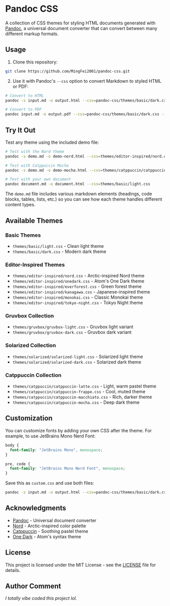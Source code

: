 # Pandoc CSS

A collection of CSS themes for styling HTML documents generated with [Pandoc](https://pandoc.org/), a universal document converter that can convert between many different markup formats.

## Usage

1. Clone this repository:
```bash
git clone https://github.com/MingFei2001/pandoc-css.git
```

2. Use it with Pandoc's `--css` option to convert Markdown to styled HTML or PDF:

```bash
# Convert to HTML
pandoc -s input.md -o output.html --css=pandoc-css/themes/basic/dark.css

# Convert to PDF
pandoc input.md -o output.pdf --css=pandoc-css/themes/basic/dark.css --pdf-engine=wkhtmltopdf
```

## Try It Out

Test any theme using the included demo file:

```bash
# Test with the Nord theme
pandoc -s demo.md -o demo-nord.html --css=themes/editor-inspired/nord.css

# Test with Catppuccin Mocha
pandoc -s demo.md -o demo-mocha.html --css=themes/catppuccin/catppuccin-mocha.css

# Test with your own document
pandoc document.md -o document.html --css=themes/basic/light.css
```

The `demo.md` file includes various markdown elements (headings, code blocks, tables, lists, etc.) so you can see how each theme handles different content types.

## Available Themes

### Basic Themes
- `themes/basic/light.css` - Clean light theme
- `themes/basic/dark.css` - Modern dark theme

### Editor-Inspired Themes
- `themes/editor-inspired/nord.css` - Arctic-inspired Nord theme
- `themes/editor-inspired/onedark.css` - Atom's One Dark theme
- `themes/editor-inspired/everforest.css` - Green forest theme
- `themes/editor-inspired/kanagawa.css` - Japanese-inspired theme
- `themes/editor-inspired/monokai.css` - Classic Monokai theme
- `themes/editor-inspired/tokyo-night.css` - Tokyo Night theme

### Gruvbox Collection
- `themes/gruvbox/gruvbox-light.css` - Gruvbox light variant
- `themes/gruvbox/gruvbox-dark.css` - Gruvbox dark variant

### Solarized Collection
- `themes/solarized/solarized-light.css` - Solarized light theme
- `themes/solarized/solarized-dark.css` - Solarized dark theme

### Catppuccin Collection
- `themes/catppuccin/catppuccin-latte.css` - Light, warm pastel theme
- `themes/catppuccin/catppuccin-frappe.css` - Cool, muted theme
- `themes/catppuccin/catppuccin-macchiato.css` - Rich, darker theme
- `themes/catppuccin/catppuccin-mocha.css` - Deep dark theme

## Customization

You can customize fonts by adding your own CSS after the theme. For example, to use JetBrains Mono Nerd Font:

```css
body {
  font-family: "JetBrains Mono", monospace;
}

pre, code {
  font-family: "JetBrains Mono Nerd Font", monospace;
}
```

Save this as `custom.css` and use both files:
```bash
pandoc -s input.md -o output.html --css=pandoc-css/themes/basic/dark.css --css=custom.css
```

## Acknowledgments

- [Pandoc](https://pandoc.org/) - Universal document converter
- [Nord](https://www.nordtheme.com/) - Arctic-inspired color palette
- [Catppuccin](https://github.com/catppuccin/catppuccin) - Soothing pastel theme
- [One Dark](https://github.com/atom/atom/tree/master/packages/one-dark-syntax) - Atom's syntax theme

## License

This project is licensed under the MIT License - see the [LICENSE](LICENSE) file for details.

## Author Comment

*I totally vibe coded this project lol.*

